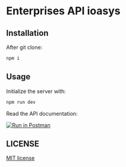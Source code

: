 # Enterprises API ioasys

## Installation

After git clone:

```sh
npm i
```

## Usage

Initialize the server with:
```sh
npm run dev
```

Read the API documentation:

[![Run in Postman](https://run.pstmn.io/button.svg)](https://app.getpostman.com/run-collection/c20e7b69fb902d3266b5?action=collection%2Fimport)

## LICENSE

[MIT license](https://opensource.org/licenses/MIT)
